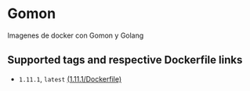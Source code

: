 # Gomon
Imagenes de docker con Gomon y Golang

## Supported tags and respective Dockerfile links

- `1.11.1`, `latest` [(1.11.1/Dockerfile)](https://github.com/mvochoa/gomon/blob/master/1.11.1/Dockerfile)